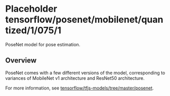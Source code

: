 # Placeholder tensorflow/posenet/mobilenet/quantized/1/075/1
PoseNet model for pose estimation.

<!-- module-type: image-pose-detection -->
<!-- task: image-pose-detection -->

## Overview
PoseNet comes with a few different versions of the model, corresponding to
variances of MobileNet v1 architecture and ResNet50 architecture.

For more information, see
[tensorflow/tfjs-models/tree/master/posenet](https://github.com/tensorflow/tfjs-models/tree/master/posenet).
